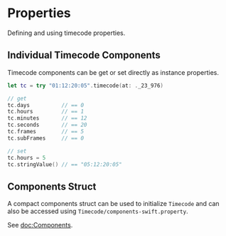 # Properties

Defining and using timecode properties.

## Individual Timecode Components

Timecode components can be get or set directly as instance properties.

```swift
let tc = try "01:12:20:05".timecode(at: ._23_976)

// get
tc.days          // == 0
tc.hours         // == 1
tc.minutes       // == 12
tc.seconds       // == 20
tc.frames        // == 5
tc.subFrames     // == 0

// set
tc.hours = 5
tc.stringValue() // == "05:12:20:05"
```

## Components Struct

A compact components struct can be used to initialize ``Timecode`` and can also be accessed using ``Timecode/components-swift.property``.

See <doc:Components>.
